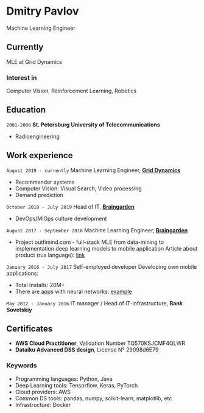 
# Dmitry Pavlov
Machine Learning Engineer

## Currently
MLE at Grid Dynamics

### Interest in
Computer Vision, Reinforcement Learning, Robotics

## Education
`2001-2006`
__St.  Petersburg University of Telecommunications__
* Radioengineering

## Work experience
`August 2019 - currently`
Machine Learning Engineer, [__Grid Dynamics__](https://www.griddynamics.com/)
* Recommender systems
* Computer Vision: Visual Search, Video processing
* Demand prediction

`October 2018 - July 2019`
Head of IT, [__Braingarden__](https://braingarden.ai)
* DevOps/MlOps culture development

`August 2017 - September 2018`
Machine Learning Engineer, [__Braingarden__](https://braingarden.ai)
* Project outfimind.com - full-stack MLE from data-mining to implementation deep learning models to mobile application
Article about product (rus language): [link](https://vc.ru/tribuna/38102-taymlayn-outfitmind)

`January 2016 - July 2017`
Self-employed developer
Developing own mobile applications:
* Total Installs: 20M+
* There are apps with neural networks: [example](https://github.com/deerslab/quickdraw)

`May 2012 - January 2016`
IT manager / Head of IT-infrastructure, __Bank Sovetskiy__

## Certificates
* __AWS Cloud Practitioner__, Validation Number TQ570KSJCMF4QLWR
* __Dataiku Advanced DSS design__, License N° 29098d6E79

### Keywords
* Programming languages: Python, Java
* Deep Learning tools: Tensorflow, Keras, PyTorch
* Cloud providers: AWS
* Common DS tools: pandas, numpy, scikit-learn, matplotlib, etc
* Infrastructure: Docker